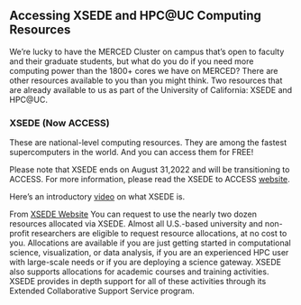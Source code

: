 ## Accessing XSEDE and HPC@UC Computing Resources <!-- {docsify-ignore-all} -->
We’re lucky to have the MERCED Cluster on campus that’s open to faculty and their graduate students, but what do you do if you need more computing power than the 1800+ cores we have on MERCED? There are other resources available to you than you might think. Two resources that are already available to us as part of the University of California: XSEDE and HPC@UC.

### XSEDE (Now ACCESS)
These are national-level computing resources. They are among the fastest supercomputers in the world. And you can access them for FREE!

Please note that XSEDE ends on August 31,2022 and will be transitioning to ACCESS. For more information, please read the XSEDE to ACCESS [website](https://access-ci.org/).

Here’s an introductory [video](https://www.youtube.com/watch?v=PBUIBJHZzD4&t=2s) on what XSEDE is.

From [XSEDE Website](https://www.xsede.org/) You can request to use the nearly two dozen resources allocated via XSEDE. Almost all U.S.-based university and non-profit researchers are eligible to request resource allocations, at no cost to you. Allocations are available if you are just getting started in computational science, visualization, or data analysis, if you are an experienced HPC user with large-scale needs or if you are deploying a science gateway. XSEDE also supports allocations for academic courses and training activities. XSEDE provides in depth support for all of these activities through its Extended Collaborative Support Service program.



